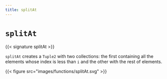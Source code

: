 ```yaml
---
title: splitAt
---
```


# `splitAt`

{{< signature splitAt >}}

`splitAt` creates a `Tuple2` with two collections: the first containing all the elements whose index is less than `i` and the other with the rest of elements.

{{< figure src="images/functions/splitAt.svg" >}}
